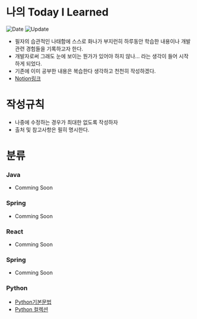 # 나의 Today I Learned
![Date](https://img.shields.io/badge/Start-2024.03.06-red) ![Update](https://img.shields.io/badge/update-2024.03.12-grean)
- 필자의 습관적인 나태함에 스스로 화나가 부지런히 하루동안 학습한 내용이나 개발관련 경험들을 기록하고자 한다.
- 개발자로써 그래도 눈에 보이는 뭔가가 있어야 하지 않나... 라는 생각이 들어 시작하게 되었다. 
- 기존에 이미 공부한 내용은 복습한다 생각하고 천천히 작성하겠다.  
- [Notion링크](https://www.notion.so/37e995a6ae9e49b5b06004d93cb821eb)

# 작성규칙
- 나중에 수정하는 경우가 최대한 없도록 작성하자
- 출처 및 참고사항은 필히 명시한다.

# 분류

### Java
- Comming Soon
### Spring
- Comming Soon
### React
- Comming Soon
### Spring
- Comming Soon
### Python
- [Python기본문법](https://github.com/one-west/TIL/blob/26dc78cd00c14f4e07893b39bd1fc0afdf675f5e/Python/python%20%EA%B8%B0%EB%B3%B8%EB%AC%B8%EB%B2%95.md)
- [Python 컬렉션](https://github.com/one-west/TIL/blob/main/Python/Python%20%EC%BB%AC%EB%A0%89%EC%85%98(Collection).md)
